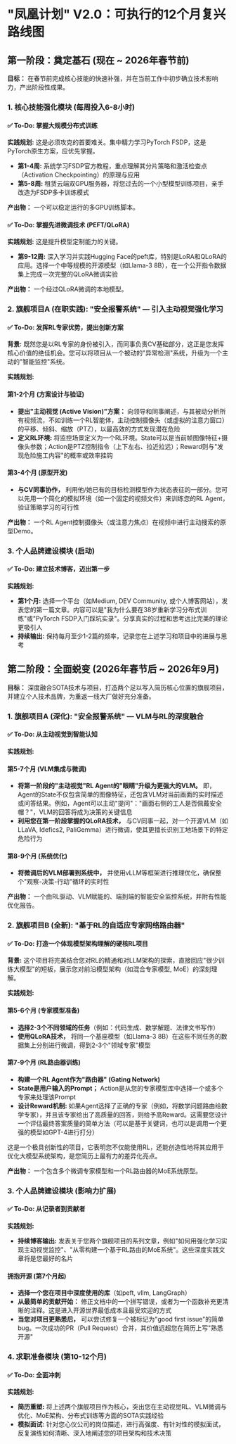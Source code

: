 # "凤凰计划" V2.0：可执行的12个月复兴路线图

## 第一阶段：奠定基石 (现在 ~ 2026年春节前)

**目标：** 在春节前完成核心技能的快速补强，并在当前工作中初步确立技术影响力，产出阶段性成果。

### 1. 核心技能强化模块 (每周投入6-8小时)

#### ✅ To-Do: 掌握大规模分布式训练

**实践规划:** 这是必须攻克的首要难关。集中精力学习PyTorch FSDP，这是PyTorch原生方案，应优先掌握。

- **第1-4周:** 系统学习FSDP官方教程，重点理解其分片策略和激活检查点（Activation Checkpointing）的原理与应用
- **第5-8周:** 租赁云端双GPU服务器，将您过去的一个小型模型训练项目，亲手改造为FSDP多卡训练模式

**产出物：** 一个可以稳定运行的多GPU训练脚本。

#### ✅ To-Do: 掌握先进微调技术 (PEFT/QLoRA)

**实践规划:** 这是提升模型定制能力的关键。

- **第9-12周:** 深入学习并实践Hugging Face的peft库，特别是LoRA和QLoRA的应用。选择一个中等规模的开源模型（如Llama-3 8B），在一个公开指令数据集上完成一次完整的QLoRA微调实验

**产出物：** 一个经过QLoRA微调的本地模型。

### 2. 旗舰项目A (在职实践): "安全报警系统" — 引入主动视觉强化学习

#### ✅ To-Do: 发挥RL专家优势，提出创新方案

**背景:** 既然您是以RL专家的身份被引入，而同事负责CV基础部分，这正是您发挥核心价值的绝佳机会。您可以将项目从一个被动的"异常检测"系统，升级为一个主动的"智能监控"系统。

**实践规划:**

#### 第1-2个月 (方案设计与验证)

- **提出"主动视觉 (Active Vision)"方案：** 向领导和同事阐述，与其被动分析所有视频流，不如训练一个RL智能体，主动控制摄像头（或虚拟的注意力窗口）的平移、倾斜、缩放（PTZ），以最高效的方式发现潜在危险
- **定义RL环境:** 将监控场景定义为一个RL环境。State可以是当前帧图像特征+摄像头参数；Action是PTZ控制指令（上下左右、拉近拉远）；Reward则与"发现危险施工内容"的概率或效率挂钩

#### 第3-4个月 (原型开发)

- **与CV同事协作，** 利用他/她已有的目标检测模型作为状态表征的一部分。您可以先用一个简化的模拟环境（如一个固定的视频文件）来训练您的RL Agent，验证策略学习的可行性

**产出物：** 一个RL Agent控制摄像头（或注意力焦点）在视频中进行主动搜索的原型Demo。

### 3. 个人品牌建设模块 (启动)

#### ✅ To-Do: 建立技术博客，迈出第一步

**实践规划:**

- **第1个月:** 选择一个平台（如Medium, DEV Community, 或个人博客网站），发表您的第一篇文章。内容可以是"我为什么要在38岁重新学习分布式训练"或"PyTorch FSDP入门踩坑实录"。分享真实的过程和思考远比完美的理论更吸引人
- **持续输出:** 保持每月至少1-2篇的频率，记录您在上述学习和项目中的进展与思考

## 第二阶段：全面蜕变 (2026年春节后 ~ 2026年9月)

**目标：** 深度融合SOTA技术与项目，打造两个足以写入简历核心位置的旗舰项目，并建立个人技术品牌，为重返一线大厂做好充分准备。

### 1. 旗舰项目A (深化): "安全报警系统" — VLM与RL的深度融合

#### ✅ To-Do: 从主动视觉到智能认知

**实践规划:**

#### 第5-7个月 (VLM集成与微调)

- **将第一阶段的"主动视觉"RL Agent的"眼睛"升级为更强大的VLM。** 即，Agent的State不仅包含简单的图像特征，还包含VLM对当前画面的实时描述或问答结果。例如，Agent可以主动"提问"："画面右侧的工人是否佩戴安全帽？"，VLM的回答将成为决策的关键信息
- **利用您在第一阶段掌握的QLoRA技术，** 与CV同事一起，对一个开源VLM（如LLaVA, Idefics2, PaliGemma）进行微调，使其更擅长识别工地场景下的特定危险行为

#### 第8-9个月 (系统优化)

- **将微调后的VLM部署到系统中，** 并使用vLLM等框架进行推理优化，确保整个"观察-决策-行动"循环的实时性

**产出物：** 一个由RL驱动、VLM赋能的、端到端的智能安全监控系统，并附有性能优化报告。

### 2. 旗舰项目B (全新): "基于RL的自适应专家网络路由器"

#### ✅ To-Do: 打造一个体现模型架构理解的硬核RL项目

**背景:** 这个项目将完美结合您对RL的精通和对LLM架构的探索，直接回应"很少训练大模型"的短板，展示您对前沿模型架构（如混合专家模型, MoE）的深刻理解。

**实践规划:**

#### 第5-6个月 (专家模型准备)

- **选择2-3个不同领域的任务**（例如：代码生成、数学解题、法律文书写作）
- **使用QLoRA技术，** 将同一个基座模型（如Llama-3 8B）在这些不同任务的数据集上分别进行微调，得到2-3个"领域专家"模型

#### 第7-9个月 (RL路由器训练)

- **构建一个RL Agent作为"路由器" (Gating Network)**
- **State是用户输入的Prompt；** Action是从您的专家模型库中选择一个或多个专家来处理该Prompt
- **设计Reward机制:** 如果Agent选择了正确的专家（例如，将数学问题路由给数学专家），并且该专家给出了高质量的回答，则给予高Reward。这需要您设计一个评估最终答案质量的简单方法（可以是基于关键词，也可以是调用一个更强的模型如GPT-4进行打分）

这是一个极具创新性的项目，它表明您不仅能使用RL，还能创造性地将其应用于优化大模型系统架构，是您简历上最有力的差异化亮点。

**产出物：** 一个包含多个微调专家模型和一个RL路由器的MoE系统原型。

### 3. 个人品牌建设模块 (影响力扩展)

#### ✅ To-Do: 从记录者到贡献者

**实践规划:**

- **持续博客输出:** 发表关于您两个旗舰项目的系列文章，例如"如何用强化学习实现主动视觉监控"、"从零构建一个基于RL路由的MoE系统"。这些深度实践文章将是您最好的名片

#### 拥抱开源 (第7个月起)

- **选择一个您在项目中深度使用的库**（如peft, vllm, LangGraph）
- **从最简单的贡献开始：** 修正文档中的一个拼写错误，或者为一个函数补充更清晰的注释。这是进入开源世界最低成本且最受欢迎的方式
- **当您对项目更熟悉后，** 可以尝试修复一个被标记为"good first issue"的简单bug。一次成功的PR（Pull Request）合并，其价值远超您在简历上写"熟悉开源"

### 4. 求职准备模块 (第10-12个月)

#### ✅ To-Do: 全面冲刺

**实践规划:**

- **简历重塑:** 将上述两个旗舰项目作为核心，突出您在主动视觉RL、VLM微调与优化、MoE架构、分布式训练等方面的SOTA实践经验
- **模拟面试:** 针对您心仪公司的岗位描述，进行高强度、有针对性的模拟面试，反复演练如何清晰、深入地阐述您的项目架构和技术决策
